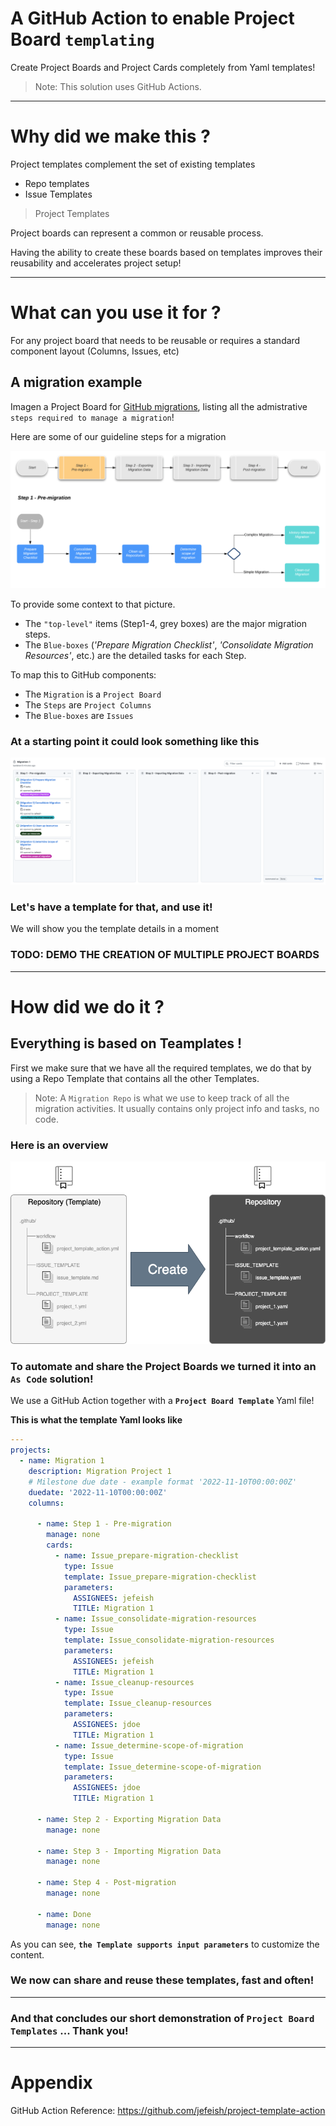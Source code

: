 # A GitHub Action to enable Project Board `templating`

Create Project Boards and Project Cards completely from Yaml templates!

> Note: This solution uses GitHub Actions.

---

# Why did we make this ?

Project templates complement the set of existing templates

- Repo templates
- Issue Templates


>Project Templates

Project boards can represent a common or reusable process. 

Having the ability to create these boards based on templates improves their reusability and accelerates project setup!

---

# What can you use it for ?

For any project board that needs to be reusable or requires a standard component layout (Columns, Issues, etc)

## A migration example 

Imagen a Project Board for [GitHub migrations](https://github.github.io/enterprise-migrations/#/./0-about), listing all the admistrative `steps required to manage a migration`!

Here are some of our guideline steps for a migration

![migration-steps](docs/images/migration-steps-sample.png)

To provide some context to that picture. 

- The `"top-level"` items (Step1-4, grey boxes) are the major migration steps.
- The `Blue-boxes` (*'Prepare Migration Checklist'*, *'Consolidate Migration Resources'*, etc.) are the detailed tasks for each Step.

To map this to GitHub components:

- The `Migration` is a `Project Board`
- The `Steps` are `Project Columns`
- The `Blue-boxes` are `Issues`

### At a starting point it could look something like this 

![projectboard](docs/images/projectboard.png)

### Let's have a template for that, and use it!

We will show you the template details in a moment

### TODO: DEMO THE CREATION OF MULTIPLE PROJECT BOARDS

---

# How did we do it ?

## Everything is based on Teamplates !

First we make sure that we have all the required templates, we do that by using a Repo Template that contains all the other Templates.
> Note: A `Migration Repo` is what we use to keep track of all the migration activities. It usually contains only project info and tasks, no code.

### Here is an overview

![repo-template](docs/images/repo-template.png)

### To automate and share the Project Boards we turned it into an **`As Code`** solution!

We use a GitHub Action together with a **`Project Board Template`** Yaml file!

**This is what the template Yaml looks like**

```yaml
---
projects:
  - name: Migration 1
    description: Migration Project 1 
    # Milestone due date - example format '2022-11-10T00:00:00Z'
    duedate: '2022-11-10T00:00:00Z'
    columns:

      - name: Step 1 - Pre-migration
        manage: none
        cards:
          - name: Issue_prepare-migration-checklist
            type: Issue
            template: Issue_prepare-migration-checklist
            parameters:
              ASSIGNEES: jefeish
              TITLE: Migration 1
          - name: Issue_consolidate-migration-resources
            type: Issue
            template: Issue_consolidate-migration-resources
            parameters:
              ASSIGNEES: jefeish
              TITLE: Migration 1
          - name: Issue_cleanup-resources
            type: Issue
            template: Issue_cleanup-resources
            parameters:
              ASSIGNEES: jdoe
              TITLE: Migration 1
          - name: Issue_determine-scope-of-migration
            type: Issue
            template: Issue_determine-scope-of-migration
            parameters:
              ASSIGNEES: jdoe
              TITLE: Migration 1      

      - name: Step 2 - Exporting Migration Data
        manage: none

      - name: Step 3 - Importing Migration Data
        manage: none

      - name: Step 4 - Post-migration
        manage: none

      - name: Done
        manage: none
```

As you can see, **`the Template supports input parameters`** to customize the content.

### We now can share and reuse these templates, fast and often!

---

### And that concludes our short demonstration of `Project Board Templates` ... Thank you! 

---

# Appendix

GitHub Action Reference: https://github.com/jefeish/project-template-action
